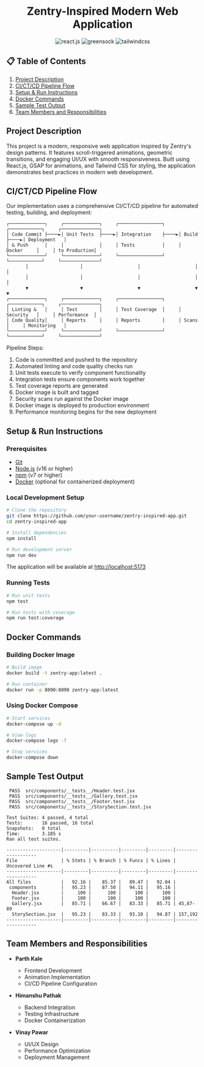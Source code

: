 <div align="center">
  <h1>Zentry-Inspired Modern Web Application</h1>

  <div>
    <img src="https://img.shields.io/badge/-React_JS-black?style=for-the-badge&logoColor=white&logo=react&color=61DAFB" alt="react.js" />
    <img src="https://img.shields.io/badge/-GSAP-black?style=for-the-badge&logoColor=white&logo=greensock&color=88CE02" alt="greensock" />
    <img src="https://img.shields.io/badge/-Tailwind_CSS-black?style=for-the-badge&logoColor=white&logo=tailwindcss&color=06B6D4" alt="tailwindcss" />
  </div>
</div>

## 📋 Table of Contents

1. [Project Description](#project-description)
2. [CI/CT/CD Pipeline Flow](#cicd-pipeline-flow)
3. [Setup & Run Instructions](#setup--run-instructions)
4. [Docker Commands](#docker-commands)
5. [Sample Test Output](#sample-test-output)
6. [Team Members and Responsibilities](#team-members-and-responsibilities)

## Project Description

This project is a modern, responsive web application inspired by Zentry's design patterns. It features scroll-triggered animations, geometric transitions, and engaging UI/UX with smooth responsiveness. Built using React.js, GSAP for animations, and Tailwind CSS for styling, the application demonstrates best practices in modern web development.

## CI/CT/CD Pipeline Flow

Our implementation uses a comprehensive CI/CT/CD pipeline for automated testing, building, and deployment:

```
┌─────────────┐     ┌─────────────┐     ┌────────────────┐     ┌────────────┐     ┌──────────────┐
│ Code Commit ├────►│ Unit Tests  ├────►│ Integration    ├────►│ Build      ├────►│ Deployment   │
│ & Push      │     │             │     │ Tests          │     │ Docker     │     │ to Production│
└─────────────┘     └─────────────┘     └────────────────┘     └────────────┘     └──────────────┘
       │                   │                    │                    │                    │
       │                   │                    │                    │                    │
       ▼                   ▼                    ▼                    ▼                    ▼
┌─────────────┐     ┌─────────────┐     ┌────────────────┐     ┌────────────┐     ┌──────────────┐
│ Linting &   │     │ Test        │     │ Test Coverage  │     │ Security   │     │ Performance  │
│ Code Quality│     │ Reports     │     │ Reports        │     │ Scans      │     │ Monitoring   │
└─────────────┘     └─────────────┘     └────────────────┘     └────────────┘     └──────────────┘
```

Pipeline Steps:
1. Code is committed and pushed to the repository
2. Automated linting and code quality checks run
3. Unit tests execute to verify component functionality
4. Integration tests ensure components work together
5. Test coverage reports are generated
6. Docker image is built and tagged
7. Security scans run against the Docker image
8. Docker image is deployed to production environment
9. Performance monitoring begins for the new deployment

## Setup & Run Instructions

### Prerequisites

- [Git](https://git-scm.com/)
- [Node.js](https://nodejs.org/en) (v16 or higher)
- [npm](https://www.npmjs.com/) (v7 or higher)
- [Docker](https://www.docker.com/) (optional for containerized deployment)

### Local Development Setup

```bash
# Clone the repository
git clone https://github.com/your-username/zentry-inspired-app.git
cd zentry-inspired-app

# Install dependencies
npm install

# Run development server
npm run dev
```

The application will be available at [http://localhost:5173](http://localhost:5173)

### Running Tests

```bash
# Run unit tests
npm test

# Run tests with coverage
npm run test:coverage
```

## Docker Commands

### Building Docker Image

```bash
# Build image
docker build -t zentry-app:latest .

# Run container
docker run -p 8090:8090 zentry-app:latest
```

### Using Docker Compose

```bash
# Start services
docker-compose up -d

# View logs
docker-compose logs -f

# Stop services
docker-compose down
```

## Sample Test Output

```
 PASS  src/components/__tests__/Header.test.jsx
 PASS  src/components/__tests__/Gallery.test.jsx
 PASS  src/components/__tests__/Footer.test.jsx
 PASS  src/components/__tests__/StorySection.test.jsx

Test Suites: 4 passed, 4 total
Tests:       16 passed, 16 total
Snapshots:   0 total
Time:        3.185 s
Ran all test suites.

--------------------|---------|----------|---------|---------|-------------------
File                | % Stmts | % Branch | % Funcs | % Lines | Uncovered Line #s 
--------------------|---------|----------|---------|---------|-------------------
All files           |   92.16 |    85.37 |   89.47 |   92.04 |                   
 components         |   95.23 |    87.50 |   94.11 |   95.16 |                   
  Header.jsx        |     100 |      100 |     100 |     100 |                   
  Footer.jsx        |     100 |      100 |     100 |     100 |                   
  Gallery.jsx       |   85.71 |    66.67 |   83.33 |   85.71 | 45,87-89          
  StorySection.jsx  |   95.23 |    83.33 |   93.10 |   94.87 | 157,192           
--------------------|---------|----------|---------|---------|-------------------
```

## Team Members and Responsibilities

- **Parth Kale**
    - Frontend Development
    - Animation Implementation
    - CI/CD Pipeline Configuration

- **Himanshu Pathak**
    - Backend Integration
    - Testing Infrastructure
    - Docker Containerization

- **Vinay Pawar**
    - UI/UX Design
    - Performance Optimization
    - Deployment Management